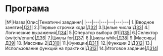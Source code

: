 # Програма
|№|Назва|Опис|Тематичні завдання|
|---|---|---|---|---|---|
1.|Вводное занятие|<a href = "../07homeworks#task1/">ДЗ1</a>|
2.|Первые строчки кода|<a href = "../07homeworks#task2/">ДЗ2</a>|
3.|Целые числа|<a href = "../07homeworks#task3/">ДЗ3</a>|
4.|Логические выражения|<a href = "../07homeworks#task4/">ДЗ4</a>|
5.|Оператор выбора (If)|<a href = "../07homeworks#task5/">ДЗ5</a>|
6.|Селектор (switch/enum)|<a href = "../07homeworks#task6/">ДЗ6</a>|
7.|Циклы for|<a href = "../07homeworks#task7/">ДЗ7</a>|
8.|Циклы while|<a href = "../07homeworks#task8/">ДЗ8</a>|
9.|Массивы|<a href = "../07homeworks#task9/">ДЗ9</a>|
10.|Массивы 2|<a href = "../07homeworks#task10/">ДЗ10</a>|
11.|Функции|<a href = "../07homeworks#task11/">ДЗ11</a>|
12.|Функции 2|<a href = "../07homeworks#task12/">ДЗ12</a>|
13.|Использование функций на практике|<a href = "../07homeworks#task13/">ДЗ13</a>|
14.|Итоговое задание|<a href = "../07homeworks#task14/">ДЗ14</a>|

